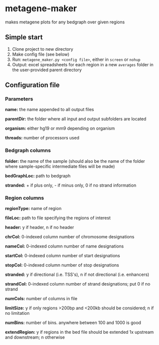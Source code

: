 metagene-maker
==============

makes metagene plots for any bedgraph over given regions

Simple start
----------

1. Clone project to new directory
2. Make config file (see below)
3. Run: `metagene_maker.py <config file>`, either in `screen` or `nohup`
4. Output: excel spreadsheets for each region in a new `averages` folder in the user-provided parent directory

Configuration file
--------

### Parameters
**name:** the name appended to all output files

**parentDir:** the folder where all input and output subfolders are located

**organism:** either hg19 or mm9 depending on organism

**threads:** number of processors used

### Bedgraph columns
**folder:** the name of the sample (should also be the name of the folder where sample-specific intermediate files will be made)

**bedGraphLoc:** path to bedgraph

**stranded:** + if plus only, - if minus only, 0 if no strand information

### Region columns
**regionType:** name of region

**fileLoc:** path to file specifying the regions of interest

**header:** y if header, n if no header

**chrCol:** 0-indexed column number of chromosome designations

**nameCol:** 0-indexed column number of name designations

**startCol:** 0-indexed column number of start designations

**stopCol:** 0-indexed column number of stop designations

**stranded:** y if directional (i.e. TSS's), n if not directional (i.e. enhancers)

**strandCol:** 0-indexed column number of strand designations; put 0 if no strand

**numCols:** number of columns in file

**limitSize:** y if only regions >200bp and <200kb should be considered; n if no limitation

**numBins:** number of bins. anywhere between 100 and 1000 is good

**extendRegion:** y if regions in the bed file should be extended 1x upstream and downstream; n otherwise


